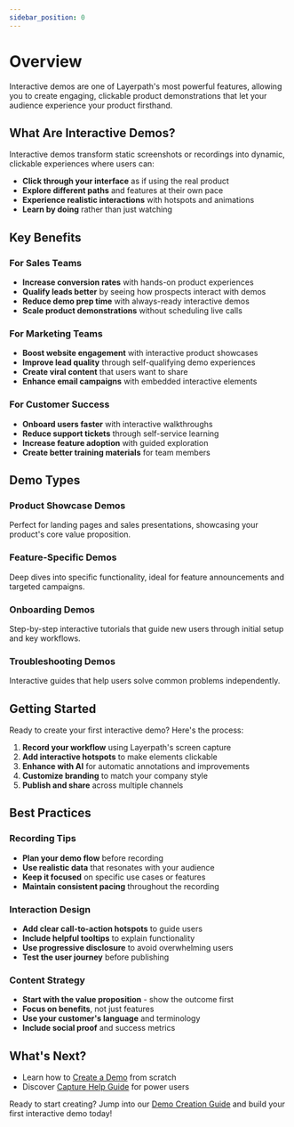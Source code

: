 ```yaml
---
sidebar_position: 0
---
```


# Overview

Interactive demos are one of Layerpath's most powerful features, allowing you to create engaging, clickable product demonstrations that let your audience experience your product firsthand.

## What Are Interactive Demos?

Interactive demos transform static screenshots or recordings into dynamic, clickable experiences where users can:

- **Click through your interface** as if using the real product
- **Explore different paths** and features at their own pace
- **Experience realistic interactions** with hotspots and animations
- **Learn by doing** rather than just watching

## Key Benefits

### For Sales Teams

- **Increase conversion rates** with hands-on product experiences
- **Qualify leads better** by seeing how prospects interact with demos
- **Reduce demo prep time** with always-ready interactive demos
- **Scale product demonstrations** without scheduling live calls

### For Marketing Teams

- **Boost website engagement** with interactive product showcases
- **Improve lead quality** through self-qualifying demo experiences
- **Create viral content** that users want to share
- **Enhance email campaigns** with embedded interactive elements

### For Customer Success

- **Onboard users faster** with interactive walkthroughs
- **Reduce support tickets** through self-service learning
- **Increase feature adoption** with guided exploration
- **Create better training materials** for team members

## Demo Types

### Product Showcase Demos

Perfect for landing pages and sales presentations, showcasing your product's core value proposition.

### Feature-Specific Demos

Deep dives into specific functionality, ideal for feature announcements and targeted campaigns.

### Onboarding Demos

Step-by-step interactive tutorials that guide new users through initial setup and key workflows.

### Troubleshooting Demos

Interactive guides that help users solve common problems independently.

## Getting Started

Ready to create your first interactive demo? Here's the process:

1. **Record your workflow** using Layerpath's screen capture
2. **Add interactive hotspots** to make elements clickable
3. **Enhance with AI** for automatic annotations and improvements
4. **Customize branding** to match your company style
5. **Publish and share** across multiple channels

## Best Practices

### Recording Tips

- **Plan your demo flow** before recording
- **Use realistic data** that resonates with your audience
- **Keep it focused** on specific use cases or features
- **Maintain consistent pacing** throughout the recording

### Interaction Design

- **Add clear call-to-action hotspots** to guide users
- **Include helpful tooltips** to explain functionality
- **Use progressive disclosure** to avoid overwhelming users
- **Test the user journey** before publishing

### Content Strategy

- **Start with the value proposition** - show the outcome first
- **Focus on benefits**, not just features
- **Use your customer's language** and terminology
- **Include social proof** and success metrics

## What's Next?

- Learn how to [Create a Demo](./create-a-demo) from scratch
- Discover [Capture Help Guide](./capture-help-guide) for power users

Ready to start creating? Jump into our [Demo Creation Guide](./create-a-demo) and build your first interactive demo today!
